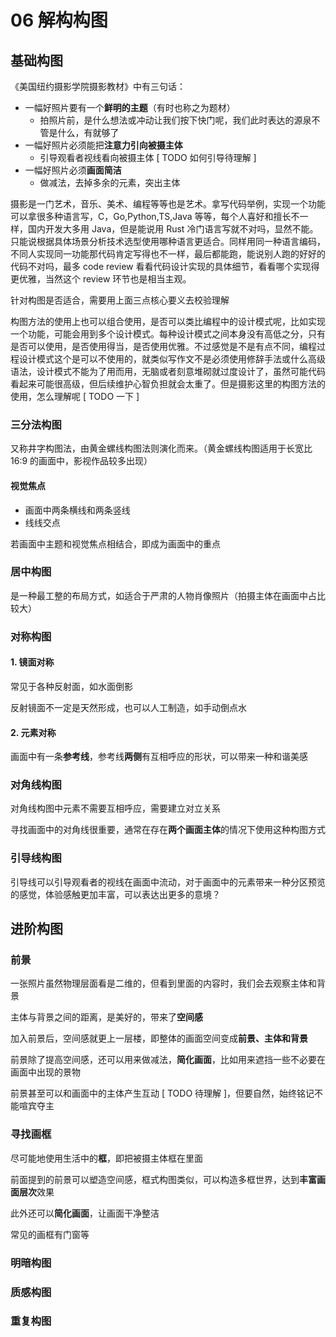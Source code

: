 # 06 解构构图

## 基础构图

《美国纽约摄影学院摄影教材》中有三句话：

- 一幅好照片要有一个**鲜明的主题**（有时也称之为题材）
  - 拍照片前，是什么想法或冲动让我们按下快门呢，我们此时表达的源泉不管是什么，有就够了
- 一幅好照片必须能把**注意力引向被摄主体**
  - 引导观看者视线看向被摄主体 [ TODO 如何引导待理解 ]
- 一幅好照片必须**画面简洁**
  - 做减法，去掉多余的元素，突出主体

摄影是一门艺术，音乐、美术、编程等等也是艺术。拿写代码举例，实现一个功能可以拿很多种语言写，C，Go,Python,TS,Java 等等，每个人喜好和擅长不一样，国内开发大多用 Java，但是能说用 Rust 冷门语言写就不对吗，显然不能。只能说根据具体场景分析技术选型使用哪种语言更适合。同样用同一种语言编码，不同人实现同一功能那代码肯定写得也不一样，最后都能跑，能说别人跑的好好的代码不对吗，最多 code review 看看代码设计实现的具体细节，看看哪个实现得更优雅，当然这个 review 环节也是相当主观。

针对构图是否适合，需要用上面三点核心要义去校验理解

构图方法的使用上也可以组合使用，是否可以类比编程中的设计模式呢，比如实现一个功能，可能会用到多个设计模式。每种设计模式之间本身没有高低之分，只有是否可以使用，是否使用得当，是否使用优雅。不过感觉是不是有点不同，编程过程设计模式这个是可以不使用的，就类似写作文不是必须使用修辞手法或什么高级语法，设计模式不能为了用而用，无脑或者刻意堆砌就过度设计了，虽然可能代码看起来可能很高级，但后续维护心智负担就会太重了。但是摄影这里的构图方法的使用，怎么理解呢 [ TODO 一下 ]

### 三分法构图

又称井字构图法，由黄金螺线构图法则演化而来。（黄金螺线构图适用于长宽比 16:9 的画面中，影视作品较多出现）

#### 视觉焦点

- 画面中两条横线和两条竖线
- 线线交点

若画面中主题和视觉焦点相结合，即成为画面中的重点

### 居中构图

是一种最工整的布局方式，如适合于严肃的人物肖像照片（拍摄主体在画面中占比较大）

### 对称构图

#### 1. 镜面对称

常见于各种反射面，如水面倒影

反射镜面不一定是天然形成，也可以人工制造，如手动倒点水

#### 2. 元素对称

画面中有一条**参考线**，参考线**两侧**有互相呼应的形状，可以带来一种和谐美感

### 对角线构图

对角线构图中元素不需要互相呼应，需要建立对立关系

寻找画面中的对角线很重要，通常在存在**两个画面主体**的情况下使用这种构图方式

### 引导线构图

引导线可以引导观看者的视线在画面中流动，对于画面中的元素带来一种分区预览的感觉，体验感触更加丰富，可以表达出更多的意境？

## 进阶构图

### 前景

一张照片虽然物理层面看是二维的，但看到里面的内容时，我们会去观察主体和背景

主体与背景之间的距离，是美好的，带来了**空间感**

加入前景后，空间感就更上一层楼，即整体的画面空间变成**前景、主体和背景**

前景除了提高空间感，还可以用来做减法，**简化画面**，比如用来遮挡一些不必要在画面中出现的景物

前景甚至可以和画面中的主体产生互动 [ TODO 待理解 ]，但要自然，始终铭记不能喧宾夺主

### 寻找画框

尽可能地使用生活中的**框**，即把被摄主体框在里面

前面提到的前景可以塑造空间感，框式构图类似，可以构造多框世界，达到**丰富画面层次**效果

此外还可以**简化画面**，让画面干净整洁

常见的画框有门窗等

### 明暗构图

### 质感构图

### 重复构图
